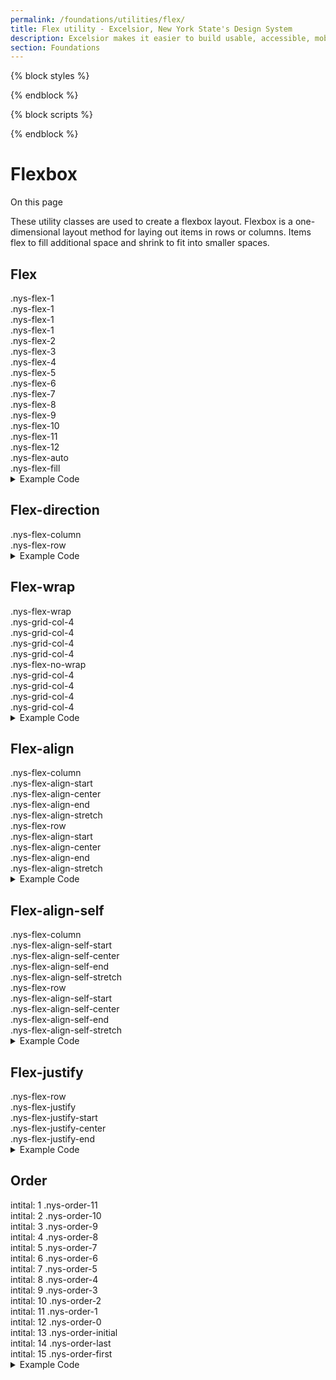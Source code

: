 ```yaml
---
permalink: /foundations/utilities/flex/
title: Flex utility - Excelsior, New York State's Design System
description: Excelsior makes it easier to build usable, accessible, mobile-friendly websites for New York State residents.
section: Foundations
---
```

{% block styles %}
<link rel="stylesheet" href="{{ site.url | url}}/assets/css/utilities.css">
{% endblock %}

{% block scripts %}
<script>
document.addEventListener("DOMContentLoaded", function() {
  const navContainer = document.createElement('nav');
    navContainer.classList.add('navigator__nav'); // Assign a class to the nav element

  const navList = document.createElement('ul');
  navList.classList.add('navigator__list');
  navContainer.appendChild(navList);

  document.querySelectorAll('h2').forEach((heading) => {
    const navItem = document.createElement('li');
    const navLink = document.createElement('a');
    const headingId = heading.textContent.toLowerCase().replace(/\s+/g, '-');
    
    // const section = document.createElement('section');
    // section.id = `${headingId}`;
    // heading.parentNode.insertBefore(section, heading);
    // section.appendChild(heading);

    heading.id = headingId;
    navLink.href = `#${headingId}`;
    navLink.textContent = heading.textContent;
    navLink.classList.add('navigator__link');
    navItem.classList.add('navigator__item', `navigator__item--${headingId}`);
   
    navItem.appendChild(navLink);
    navList.appendChild(navItem);
  });

  const onPageNav = document.getElementById('on-page-nav');
  if (onPageNav) {
    onPageNav.appendChild(navContainer);
  }});
</script>
{% endblock %}

# Flexbox
<div class="nys-grid-row nys-grid-gap-lg">
  <div class="nys-desktop:nys-grid-col-3">
    <div class="navigator">
      <div class="navigator__inner">
        <div id="navigator-title" class="navigator__title">On this page</div>
        <div id="on-page-nav"></div>
      </div>
    </div>
  </div>
  <div class="nys-desktop:nys-grid-col-9">

These utility classes are used to create a flexbox layout. Flexbox is a one-dimensional layout method for laying out items in rows or columns. Items flex to fill additional space and shrink to fit into smaller spaces.

## Flex
<section class="utility" id="flex">
    <section class="utility-examples">  
      <div class="nys-grid-row nys-grid-gap-sm margin-bottom-1">
        <div class="nys-grid-col nys-flex-1">
          <div class="height-6 width-full nys-display-flex nys-flex-align-center bg-secondary-light nys-flex-justify-center padding-x-105">
            <span class="utility-class text-no-wrap">.nys-flex-1</span>
          </div>
        </div>
        <div class="nys-grid-col nys-flex-1">
          <div class="height-6 width-full nys-display-flex nys-flex-align-center border border-base-dark nys-flex-justify-center">
            <span class="utility-class">.nys-flex-1</span>
          </div>
        </div>
        <div class="nys-grid-col nys-flex-1">
          <div class="height-6 width-full nys-display-flex nys-flex-align-center border border-base-dark nys-flex-justify-center">
            <span class="utility-class">.nys-flex-1</span>
          </div>
        </div>
        <div class="nys-grid-col nys-flex-1">
          <div class="height-6 width-full nys-display-flex nys-flex-align-center border border-base-dark nys-flex-justify-center">
            <span class="utility-class">.nys-flex-1</span>
          </div>
        </div>
      </div>
      <div class="nys-grid-row nys-grid-gap-sm margin-bottom-1">
        <div class="nys-grid-col nys-flex-2">
          <div class="height-6 width-full nys-display-flex nys-flex-align-center bg-secondary-light nys-flex-justify-center padding-x-105">
            <span class="utility-class text-no-wrap">.nys-flex-2</span>
          </div>
        </div>
        <div class="nys-grid-col nys-flex-1">
          <div class="height-6 width-full nys-display-flex nys-flex-align-center border border-base-dark nys-flex-justify-center">
          </div>
        </div>
        <div class="nys-grid-col nys-flex-1">
          <div class="height-6 width-full nys-display-flex nys-flex-align-center border border-base-dark nys-flex-justify-center">
          </div>
        </div>
        <div class="nys-grid-col nys-flex-1">
          <div class="height-6 width-full nys-display-flex nys-flex-align-center border border-base-dark nys-flex-justify-center"> </div>
        </div>
      </div>
      <div class="nys-grid-row nys-grid-gap-sm margin-bottom-1">
        <div class="nys-grid-col nys-flex-3">
          <div class="height-6 width-full nys-display-flex nys-flex-align-center bg-secondary-light nys-flex-justify-center padding-x-105">
            <span class="utility-class text-no-wrap">.nys-flex-3</span>
          </div>
        </div>
        <div class="nys-grid-col nys-flex-1">
          <div class="height-6 width-full nys-display-flex nys-flex-align-center border border-base-dark nys-flex-justify-center">
          </div>
        </div>
        <div class="nys-grid-col nys-flex-1">
          <div class="height-6 width-full nys-display-flex nys-flex-align-center border border-base-dark nys-flex-justify-center">
          </div>
        </div>
        <div class="nys-grid-col nys-flex-1">
          <div class="height-6 width-full nys-display-flex nys-flex-align-center border border-base-dark nys-flex-justify-center">
          </div>
        </div>
      </div>
      <div class="nys-grid-row nys-grid-gap-sm margin-bottom-1">
        <div class="nys-grid-col nys-flex-4">
          <div class="height-6 width-full nys-display-flex nys-flex-align-center bg-secondary-light nys-flex-justify-center padding-x-105">
            <span class="utility-class text-no-wrap">.nys-flex-4</span>
          </div>
        </div>
        <div class="nys-grid-col nys-flex-1">
          <div class="height-6 width-full nys-display-flex nys-flex-align-center border border-base-dark nys-flex-justify-center">
          </div>
        </div>
        <div class="nys-grid-col nys-flex-1">
          <div class="height-6 width-full nys-display-flex nys-flex-align-center border border-base-dark nys-flex-justify-center">
          </div>
        </div>
        <div class="nys-grid-col nys-flex-1">
          <div class="height-6 width-full nys-display-flex nys-flex-align-center border border-base-dark nys-flex-justify-center">
          </div>
        </div>
      </div>
      <div class="nys-grid-row nys-grid-gap-sm margin-bottom-1">
        <div class="nys-grid-col nys-flex-5">
          <div class="height-6 width-full nys-display-flex nys-flex-align-center bg-secondary-light nys-flex-justify-center padding-x-105">
            <span class="utility-class text-no-wrap">.nys-flex-5</span>
          </div>
        </div>
        <div class="nys-grid-col nys-flex-1">
          <div class="height-6 width-full nys-display-flex nys-flex-align-center border border-base-dark nys-flex-justify-center">
          </div>
        </div>
        <div class="nys-grid-col nys-flex-1">
          <div class="height-6 width-full nys-display-flex nys-flex-align-center border border-base-dark nys-flex-justify-center">
          </div>
        </div>
        <div class="nys-grid-col nys-flex-1">
          <div class="height-6 width-full nys-display-flex nys-flex-align-center border border-base-dark nys-flex-justify-center">
          </div>
        </div>
      </div>
      <div class="nys-grid-row nys-grid-gap-sm margin-bottom-1">
        <div class="nys-grid-col nys-flex-6">
          <div class="height-6 width-full nys-display-flex nys-flex-align-center bg-secondary-light nys-flex-justify-center padding-x-105">
            <span class="utility-class text-no-wrap">.nys-flex-6</span>
          </div>
        </div>
        <div class="nys-grid-col nys-flex-1">
          <div class="height-6 width-full nys-display-flex nys-flex-align-center border border-base-dark nys-flex-justify-center">
          </div>
        </div>
        <div class="nys-grid-col nys-flex-1">
          <div class="height-6 width-full nys-display-flex nys-flex-align-center border border-base-dark nys-flex-justify-center">
          </div>
        </div>
        <div class="nys-grid-col nys-flex-1">
          <div class="height-6 width-full nys-display-flex nys-flex-align-center border border-base-dark nys-flex-justify-center">
          </div>
        </div>
      </div>
      <div class="nys-grid-row nys-grid-gap-sm margin-bottom-1">
        <div class="nys-grid-col nys-flex-7">
          <div class="height-6 width-full nys-display-flex nys-flex-align-center bg-secondary-light nys-flex-justify-center padding-x-105">
            <span class="utility-class text-no-wrap">.nys-flex-7</span>
          </div>
        </div>
        <div class="nys-grid-col nys-flex-1">
          <div class="height-6 width-full nys-display-flex nys-flex-align-center border border-base-dark nys-flex-justify-center">
          </div>
        </div>
        <div class="nys-grid-col nys-flex-1">
          <div class="height-6 width-full nys-display-flex nys-flex-align-center border border-base-dark nys-flex-justify-center">
          </div>
        </div>
        <div class="nys-grid-col nys-flex-1">
          <div class="height-6 width-full nys-display-flex nys-flex-align-center border border-base-dark nys-flex-justify-center">
          </div>
        </div>
      </div>
      <div class="nys-grid-row nys-grid-gap-sm margin-bottom-1">
        <div class="nys-grid-col nys-flex-8">
          <div class="height-6 width-full nys-display-flex nys-flex-align-center bg-secondary-light nys-flex-justify-center padding-x-105">
            <span class="utility-class text-no-wrap">.nys-flex-8</span>
          </div>
        </div>
        <div class="nys-grid-col nys-flex-1">
          <div class="height-6 width-full nys-display-flex nys-flex-align-center border border-base-dark nys-flex-justify-center">
          </div>
        </div>
        <div class="nys-grid-col nys-flex-1">
          <div class="height-6 width-full nys-display-flex nys-flex-align-center border border-base-dark nys-flex-justify-center">
          </div>
        </div>
        <div class="nys-grid-col nys-flex-1">
          <div class="height-6 width-full nys-display-flex nys-flex-align-center border border-base-dark nys-flex-justify-center">
          </div>
        </div>
      </div>
      <div class="nys-grid-row nys-grid-gap-sm margin-bottom-1">
        <div class="nys-grid-col nys-flex-9">
          <div class="height-6 width-full nys-display-flex nys-flex-align-center bg-secondary-light nys-flex-justify-center padding-x-105">
            <span class="utility-class text-no-wrap">.nys-flex-9</span>
          </div>
        </div>
        <div class="nys-grid-col nys-flex-1">
          <div class="height-6 width-full nys-display-flex nys-flex-align-center border border-base-dark nys-flex-justify-center">
          </div>
        </div>
        <div class="nys-grid-col nys-flex-1">
          <div class="height-6 width-full nys-display-flex nys-flex-align-center border border-base-dark nys-flex-justify-center">
          </div>
        </div>
        <div class="nys-grid-col nys-flex-1">
          <div class="height-6 width-full nys-display-flex nys-flex-align-center border border-base-dark nys-flex-justify-center">
          </div>
        </div>
      </div>
      <div class="nys-grid-row nys-grid-gap-sm margin-bottom-1">
        <div class="nys-grid-col nys-flex-10">
          <div class="height-6 width-full nys-display-flex nys-flex-align-center bg-secondary-light nys-flex-justify-center padding-x-105">
            <span class="utility-class text-no-wrap">.nys-flex-10</span>
          </div>
        </div>
        <div class="nys-grid-col nys-flex-1">
          <div class="height-6 width-full nys-display-flex nys-flex-align-center border border-base-dark nys-flex-justify-center">
          </div>
        </div>
        <div class="nys-grid-col nys-flex-1">
          <div class="height-6 width-full nys-display-flex nys-flex-align-center border border-base-dark nys-flex-justify-center">
          </div>
        </div>
        <div class="nys-grid-col nys-flex-1">
          <div class="height-6 width-full nys-display-flex nys-flex-align-center border border-base-dark nys-flex-justify-center">
          </div>
        </div>
      </div>
      <div class="nys-grid-row nys-grid-gap-sm margin-bottom-1">
        <div class="nys-grid-col nys-flex-11">
          <div class="height-6 width-full nys-display-flex nys-flex-align-center bg-secondary-light nys-flex-justify-center padding-x-105">
            <span class="utility-class text-no-wrap">.nys-flex-11</span>
          </div>
        </div>
        <div class="nys-grid-col nys-flex-1">
          <div class="height-6 width-full nys-display-flex nys-flex-align-center border border-base-dark nys-flex-justify-center">
          </div>
        </div>
        <div class="nys-grid-col nys-flex-1">
          <div class="height-6 width-full nys-display-flex nys-flex-align-center border border-base-dark nys-flex-justify-center">
          </div>
        </div>
        <div class="nys-grid-col nys-flex-1">
          <div class="height-6 width-full nys-display-flex nys-flex-align-center border border-base-dark nys-flex-justify-center">
          </div>
        </div>
      </div>
      <div class="nys-grid-row nys-grid-gap-sm margin-bottom-1">
        <div class="nys-grid-col nys-flex-12">
          <div class="height-6 width-full nys-display-flex nys-flex-align-center bg-secondary-light nys-flex-justify-center padding-x-105">
            <span class="utility-class text-no-wrap">.nys-flex-12</span>
          </div>
        </div>
        <div class="nys-grid-col nys-flex-1">
          <div class="height-6 width-full nys-display-flex nys-flex-align-center border border-base-dark nys-flex-justify-center">
          </div>
        </div>
        <div class="nys-grid-col nys-flex-1">
          <div class="height-6 width-full nys-display-flex nys-flex-align-center border border-base-dark nys-flex-justify-center">
          </div>
        </div>
        <div class="nys-grid-col nys-flex-1">
          <div class="height-6 width-full nys-display-flex nys-flex-align-center border border-base-dark nys-flex-justify-center">
          </div>
        </div>
      </div>
      <div class="nys-grid-row nys-grid-gap-sm margin-bottom-1">
        <div class="nys-grid-col nys-flex-auto">
          <div class="height-6 width-full nys-display-flex nys-flex-align-center bg-secondary-light nys-flex-justify-center padding-x-105">
            <span class="utility-class text-no-wrap">.nys-flex-auto</span>
          </div>
        </div>
        <div class="nys-grid-col nys-flex-1">
          <div class="height-6 width-full nys-display-flex nys-flex-align-center border border-base-dark nys-flex-justify-center">
          </div>
        </div>
        <div class="nys-grid-col nys-flex-1">
          <div class="height-6 width-full nys-display-flex nys-flex-align-center border border-base-dark nys-flex-justify-center">
          </div>
        </div>
        <div class="nys-grid-col nys-flex-1">
          <div class="height-6 width-full nys-display-flex nys-flex-align-center border border-base-dark nys-flex-justify-center">
          </div>
        </div>
      </div>
      <div class="nys-grid-row nys-grid-gap-sm margin-bottom-1">
        <div class="nys-grid-col nys-flex-fill">
          <div class="height-6 width-full nys-display-flex nys-flex-align-center bg-secondary-light nys-flex-justify-center padding-x-105">
            <span class="utility-class text-no-wrap">.nys-flex-fill</span>
          </div>
        </div>
        <div class="nys-grid-col nys-flex-1">
          <div class="height-6 width-full nys-display-flex nys-flex-align-center border border-base-dark nys-flex-justify-center">
          </div>
        </div>
        <div class="nys-grid-col nys-flex-1">
          <div class="height-6 width-full nys-display-flex nys-flex-align-center border border-base-dark nys-flex-justify-center">
          </div>
        </div>
        <div class="nys-grid-col nys-flex-1">
          <div class="height-6 width-full nys-display-flex nys-flex-align-center border border-base-dark nys-flex-justify-center">
          </div>
        </div>
      </div>
    </section>
  </section>

<details>
<summary>Example Code</summary>

```html
  <div class="nys-grid-row">
  <div class="nys-grid-col nys-flex-1"></div>
  <div class="nys-grid-col nys-flex-1"></div>
  <div class="nys-grid-col nys-flex-1"></div>
  <div class="nys-grid-col nys-flex-1"></div>
</div>
<div class="nys-grid-row">
  <div class="nys-grid-col nys-flex-2"></div>
  <div class="nys-grid-col nys-flex-1"></div>
  <div class="nys-grid-col nys-flex-1"></div>
  <div class="nys-grid-col nys-flex-1"></div>
</div>
<div class="nys-grid-row">
  <div class="nys-grid-col nys-flex-3"></div>
  ...
</div>
<div class="nys-grid-row">
  <div class="nys-grid-col nys-flex-4"></div>
  ...
</div>
<div class="nys-grid-row">
  <div class="nys-grid-col nys-flex-5"></div>
  ...
</div>
<div class="nys-grid-row">
  <div class="nys-grid-col nys-flex-6"></div>
  ...
</div>
<div class="nys-grid-row">
  <div class="nys-grid-col nys-flex-7"></div>
  ...
</div>
<div class="nys-grid-row">
  <div class="nys-grid-col nys-flex-8"></div>
  ...
</div>
<div class="nys-grid-row">
  <div class="nys-grid-col nys-flex-9"></div>
  ...
</div>
<div class="nys-grid-row">
  <div class="nys-grid-col nys-flex-10"></div>
  ...
</div>
<div class="nys-grid-row">
  <div class="nys-grid-col nys-flex-11"></div>
  ...
</div>
<div class="nys-grid-row">
  <div class="nys-grid-col nys-flex-12"></div>
  ...
</div>
<div class="nys-grid-row">
  <div class="nys-grid-col nys-flex-auto"></div>
  ...
</div>
<div class="nys-grid-row">
  <div class="nys-grid-col nys-flex-fill"></div>
  ...
</div>
```
</details>

## Flex-direction

<section class="utility" id="flex-direction">
    <section class="utility-examples">    
      <div class="border padding-1 radius-md margin-bottom-2">
        <span class="utility-class">.nys-flex-column</span>
        <div class="nys-grid-row nys-flex-column margin-top-2">
          <div class="nys-grid-col nys-flex-1 padding-1px">
            <div class="height-6 width-full nys-display-flex nys-flex-align-center bg-secondary-light nys-flex-justify-center">
            </div>
          </div>
          <div class="nys-grid-col nys-flex-1 padding-1px">
            <div class="height-6 width-full nys-display-flex nys-flex-align-center bg-secondary-light nys-flex-justify-center">
            </div>
          </div>
          <div class="nys-grid-col nys-flex-1 padding-1px">
            <div class="height-6 width-full nys-display-flex nys-flex-align-center bg-secondary-light nys-flex-justify-center">
            </div>
          </div>
          <div class="nys-grid-col nys-flex-1 padding-1px">
            <div class="height-6 width-full nys-display-flex nys-flex-align-center bg-secondary-light nys-flex-justify-center">
            </div>
          </div>
        </div>
      </div>
      <div class="border padding-1 radius-md">
        <span class="utility-class">.nys-flex-row</span>
        <div class="nys-grid-row nys-flex-row margin-top-2">
          <div class="nys-grid-col nys-flex-1 padding-1px">
            <div class="height-6 width-full nys-display-flex nys-flex-align-center bg-secondary-light nys-flex-justify-center">
            </div>
          </div>
          <div class="nys-grid-col nys-flex-1 padding-1px">
            <div class="height-6 width-full nys-display-flex nys-flex-align-center bg-secondary-light nys-flex-justify-center">
            </div>
          </div>
          <div class="nys-grid-col nys-flex-1 padding-1px">
            <div class="height-6 width-full nys-display-flex nys-flex-align-center bg-secondary-light nys-flex-justify-center">
            </div>
          </div>
          <div class="nys-grid-col nys-flex-1 padding-1px">
            <div class="height-6 width-full nys-display-flex nys-flex-align-center bg-secondary-light nys-flex-justify-center">
            </div>
          </div>
        </div>
      </div>
    </section>
  </section>

<details>
<summary>Example Code</summary>

```html
<div class="nys-grid-row nys-flex-column">
  <div class="nys-grid-col"></div>
  <div class="nys-grid-col"></div>
  <div class="nys-grid-col"></div>
  <div class="nys-grid-col"></div>
</div>
<div class="nys-grid-row nys-flex-row">
  <div class="nys-grid-col"></div>
  <div class="nys-grid-col"></div>
  <div class="nys-grid-col"></div>
  <div class="nys-grid-col"></div>
</div>
```
</details>

## Flex-wrap

<section class="utility" id="flex-wrap">
    <section class="utility-examples">
      <div class="border padding-1 radius-md margin-bottom-2">
        <span class="utility-class">.nys-flex-wrap</span>
        <div class="nys-grid-row nys-flex-wrap margin-top-2">
          <div class="nys-grid-col-4 padding-1px">
            <div class="height-6 width-full nys-display-flex nys-flex-align-center bg-secondary-light nys-flex-justify-center">
              <span class="utility-class">.nys-grid-col-4</span>
            </div>
          </div>
          <div class="nys-grid-col-4 padding-1px">
            <div class="height-6 width-full nys-display-flex nys-flex-align-center bg-secondary-light nys-flex-justify-center">
              <span class="utility-class">.nys-grid-col-4</span>
            </div>
          </div>
          <div class="nys-grid-col-4 padding-1px">
            <div class="height-6 width-full nys-display-flex nys-flex-align-center bg-secondary-light nys-flex-justify-center">
              <span class="utility-class">.nys-grid-col-4</span>
            </div>
          </div>
          <div class="nys-grid-col-4 padding-1px">
            <div class="height-6 width-full nys-display-flex nys-flex-align-center bg-secondary-light nys-flex-justify-center">
              <span class="utility-class">.nys-grid-col-4</span>
            </div>
          </div>
        </div>
      </div>
      <div class="border padding-1 radius-md">
        <span class="utility-class">.nys-flex-no-wrap</span>
        <div class="nys-grid-row nys-flex-no-wrap margin-top-2">
          <div class="nys-grid-col-4 padding-1px">
            <div class="height-6 width-full nys-display-flex nys-flex-align-center bg-secondary-light nys-flex-justify-center">
              <span class="utility-class">.nys-grid-col-4</span>
            </div>
          </div>
          <div class="nys-grid-col-4 padding-1px">
            <div class="height-6 width-full nys-display-flex nys-flex-align-center bg-secondary-light nys-flex-justify-center">
              <span class="utility-class">.nys-grid-col-4</span>
            </div>
          </div>
          <div class="nys-grid-col-4 padding-1px">
            <div class="height-6 width-full nys-display-flex nys-flex-align-center bg-secondary-light nys-flex-justify-center">
              <span class="utility-class">.nys-grid-col-4</span>
            </div>
          </div>
          <div class="nys-grid-col-4 padding-1px">
            <div class="height-6 width-full nys-display-flex nys-flex-align-center bg-secondary-light nys-flex-justify-center">
              <span class="utility-class">.nys-grid-col-4</span>
            </div>
          </div>
        </div>
      </div>
    </section>
  </section>

<details>
<summary>Example Code</summary>

```html
<div class="nys-grid-row nys-flex-wrap">
  <div class="nys-grid-col-4"></div>
  <div class="nys-grid-col-4"></div>
  <div class="nys-grid-col-4"></div>
  <div class="nys-grid-col-4"></div>
</div>
<div class="nys-grid-row nys-flex-no-wrap">
  <div class="nys-grid-col-4"></div>
  <div class="nys-grid-col-4"></div>
  <div class="nys-grid-col-4"></div>
  <div class="nys-grid-col-4"></div>
</div>
```
</details>

## Flex-align

<section class="utility" id="flex-align">
    <section class="utility-examples">
      <div class="border padding-1 radius-md margin-bottom-2">
        <div class="padding-bottom-4 border-bottom margin-bottom-2">
          <span class="utility-class">.nys-flex-column</span>
        </div>
          <span class="utility-class">.nys-flex-align-start</span>
          <div class="nys-grid-row nys-flex-column nys-flex-align-start margin-top-2 border-bottom border-base-light padding-bottom-2 margin-bottom-2">
            <div class="nys-grid-auto padding-1px">
              <div class="height-full minh-7 minw-7 width-full nys-display-flex nys-flex-align-center bg-secondary-light nys-flex-justify-center">
              </div>
            </div>
            <div class="nys-grid-auto padding-1px">
              <div class="height-full minh-8 minw-8 width-full nys-display-flex nys-flex-align-center bg-secondary-light nys-flex-justify-center">
              </div>
            </div>
            <div class="nys-grid-auto padding-1px">
              <div class="height-full minh-9 minw-9 width-full nys-display-flex nys-flex-align-center bg-secondary-light nys-flex-justify-center">
              </div>
            </div>
            <div class="nys-grid-auto padding-1px">
              <div class="height-full minh-10 minw-10 width-full nys-display-flex nys-flex-align-center bg-secondary-light nys-flex-justify-center">
              </div>
            </div>
          </div>
          <span class="utility-class">.nys-flex-align-center</span>
          <div class="nys-grid-row nys-flex-column nys-flex-align-center margin-top-2 border-bottom border-base-light padding-bottom-2 margin-bottom-2">
            <div class="nys-grid-auto padding-1px">
              <div class="height-full minh-7 minw-7 width-full nys-display-flex nys-flex-align-center bg-secondary-light nys-flex-justify-center">
              </div>
            </div>
            <div class="nys-grid-auto padding-1px">
              <div class="height-full minh-8 minw-8 width-full nys-display-flex nys-flex-align-center bg-secondary-light nys-flex-justify-center">
              </div>
            </div>
            <div class="nys-grid-auto padding-1px">
              <div class="height-full minh-9 minw-9 width-full nys-display-flex nys-flex-align-center bg-secondary-light nys-flex-justify-center">
              </div>
            </div>
            <div class="nys-grid-auto padding-1px">
              <div class="height-full minh-10 minw-10 width-full nys-display-flex nys-flex-align-center bg-secondary-light nys-flex-justify-center">
              </div>
            </div>
          </div>
          <span class="utility-class">.nys-flex-align-end</span>
          <div class="nys-grid-row nys-flex-column nys-flex-align-end margin-top-2 border-bottom border-base-light padding-bottom-2 margin-bottom-2">
            <div class="nys-grid-auto padding-1px">
              <div class="height-full minh-7 minw-7 width-full nys-display-flex nys-flex-align-center bg-secondary-light nys-flex-justify-center">
              </div>
            </div>
            <div class="nys-grid-auto padding-1px">
              <div class="height-full minh-8 minw-8 width-full nys-display-flex nys-flex-align-center bg-secondary-light nys-flex-justify-center">
              </div>
            </div>
            <div class="nys-grid-auto padding-1px">
              <div class="height-full minh-9 minw-9 width-full nys-display-flex nys-flex-align-center bg-secondary-light nys-flex-justify-center">
              </div>
            </div>
            <div class="nys-grid-auto padding-1px">
              <div class="height-full minh-10 minw-10 width-full nys-display-flex nys-flex-align-center bg-secondary-light nys-flex-justify-center">
              </div>
            </div>
          </div>
          <span class="utility-class">.nys-flex-align-stretch</span>
          <div class="nys-grid-row nys-flex-column nys-flex-align-stretch margin-top-2 border-bottom border-base-light padding-bottom-2 margin-bottom-2">
            <div class="nys-grid-auto padding-1px">
              <div class="height-full minh-7 minw-7 width-full nys-display-flex nys-flex-align-center bg-secondary-light nys-flex-justify-center">
              </div>
            </div>
            <div class="nys-grid-auto padding-1px">
              <div class="height-full minh-8 minw-8 width-full nys-display-flex nys-flex-align-center bg-secondary-light nys-flex-justify-center">
              </div>
            </div>
            <div class="nys-grid-auto padding-1px">
              <div class="height-full minh-9 minw-9 width-full nys-display-flex nys-flex-align-center bg-secondary-light nys-flex-justify-center">
              </div>
            </div>
            <div class="nys-grid-auto padding-1px">
              <div class="height-full minh-10 minw-10 width-full nys-display-flex nys-flex-align-center bg-secondary-light nys-flex-justify-center">
              </div>
            </div>
          </div>
          </div>
      <div class="border padding-1 radius-md">
        <div class="padding-bottom-4 border-bottom margin-bottom-2">
          <span class="utility-class">.nys-flex-row</span>
        </div>
          <span class="utility-class">.nys-flex-align-start</span>
          <div class="nys-grid-row nys-flex-row nys-flex-align-start margin-top-2 border-bottom border-base-light padding-bottom-2 margin-bottom-2">
            <div class="nys-grid-auto padding-1px">
              <div class="height-full minh-7 minw-7 width-full nys-display-flex nys-flex-align-center bg-secondary-light nys-flex-justify-center">
              </div>
            </div>
            <div class="nys-grid-auto padding-1px">
              <div class="height-full minh-8 minw-8 width-full nys-display-flex nys-flex-align-center bg-secondary-light nys-flex-justify-center">
              </div>
            </div>
            <div class="nys-grid-auto padding-1px">
              <div class="height-full minh-9 minw-9 width-full nys-display-flex nys-flex-align-center bg-secondary-light nys-flex-justify-center">
              </div>
            </div>
            <div class="nys-grid-auto padding-1px">
              <div class="height-full minh-10 minw-10 width-full nys-display-flex nys-flex-align-center bg-secondary-light nys-flex-justify-center">
              </div>
            </div>
          </div>
          <span class="utility-class">.nys-flex-align-center</span>
          <div class="nys-grid-row nys-flex-row nys-flex-align-center margin-top-2 border-bottom border-base-light padding-bottom-2 margin-bottom-2">
            <div class="nys-grid-auto padding-1px">
              <div class="height-full minh-7 minw-7 width-full nys-display-flex nys-flex-align-center bg-secondary-light nys-flex-justify-center">
              </div>
            </div>
            <div class="nys-grid-auto padding-1px">
              <div class="height-full minh-8 minw-8 width-full nys-display-flex nys-flex-align-center bg-secondary-light nys-flex-justify-center">
              </div>
            </div>
            <div class="nys-grid-auto padding-1px">
              <div class="height-full minh-9 minw-9 width-full nys-display-flex nys-flex-align-center bg-secondary-light nys-flex-justify-center">
              </div>
            </div>
            <div class="nys-grid-auto padding-1px">
              <div class="height-full minh-10 minw-10 width-full nys-display-flex nys-flex-align-center bg-secondary-light nys-flex-justify-center">
              </div>
            </div>
          </div>
          <span class="utility-class">.nys-flex-align-end</span>
          <div class="nys-grid-row nys-flex-row nys-flex-align-end margin-top-2 border-bottom border-base-light padding-bottom-2 margin-bottom-2">
            <div class="nys-grid-auto padding-1px">
              <div class="height-full minh-7 minw-7 width-full nys-display-flex nys-flex-align-center bg-secondary-light nys-flex-justify-center">
              </div>
            </div>
            <div class="nys-grid-auto padding-1px">
              <div class="height-full minh-8 minw-8 width-full nys-display-flex nys-flex-align-center bg-secondary-light nys-flex-justify-center">
              </div>
            </div>
            <div class="nys-grid-auto padding-1px">
              <div class="height-full minh-9 minw-9 width-full nys-display-flex nys-flex-align-center bg-secondary-light nys-flex-justify-center">
              </div>
            </div>
            <div class="nys-grid-auto padding-1px">
              <div class="height-full minh-10 minw-10 width-full nys-display-flex nys-flex-align-center bg-secondary-light nys-flex-justify-center">
              </div>
            </div>
          </div>
          <span class="utility-class">.nys-flex-align-stretch</span>
          <div class="nys-grid-row nys-flex-row nys-flex-align-stretch margin-top-2 border-bottom border-base-light padding-bottom-2 margin-bottom-2">
            <div class="nys-grid-auto padding-1px">
              <div class="height-full minh-7 minw-7 width-full nys-display-flex nys-flex-align-center bg-secondary-light nys-flex-justify-center">
              </div>
            </div>
            <div class="nys-grid-auto padding-1px">
              <div class="height-full minh-8 minw-8 width-full nys-display-flex nys-flex-align-center bg-secondary-light nys-flex-justify-center">
              </div>
            </div>
            <div class="nys-grid-auto padding-1px">
              <div class="height-full minh-9 minw-9 width-full nys-display-flex nys-flex-align-center bg-secondary-light nys-flex-justify-center">
              </div>
            </div>
            <div class="nys-grid-auto padding-1px">
              <div class="height-full minh-10 minw-10 width-full nys-display-flex nys-flex-align-center bg-secondary-light nys-flex-justify-center">
              </div>
            </div>
          </div>
          </div>
    </section>
  </section>

<details>
<summary>Example Code</summary>

```html
<div class="nys-display-flex nys-flex-column nys-flex-align-start">
  <div class="example"></div>
  <div class="example"></div>
  <div class="example"></div>
  <div class="example"></div>
</div>

<div class="nys-display-flex nys-flex-column nys-flex-align-center">
  <div class="example"></div>
  <div class="example"></div>
  <div class="example"></div>
  <div class="example"></div>
</div>

<div class="nys-display-flex nys-flex-column nys-flex-align-end">
  <div class="example"></div>
  <div class="example"></div>
  <div class="example"></div>
  <div class="example"></div>
</div>

<div class="nys-display-flex nys-flex-column nys-flex-align-stretch">
  <div class="example"></div>
  <div class="example"></div>
  <div class="example"></div>
  <div class="example"></div>
</div>

<div class="nys-display-flex nys-flex-row nys-flex-align-start">
  <div class="example"></div>
  <div class="example"></div>
  <div class="example"></div>
  <div class="example"></div>
</div>

<div class="nys-display-flex nys-flex-row nys-flex-align-center">
  <div class="example"></div>
  <div class="example"></div>
  <div class="example"></div>
  <div class="example"></div>
</div>

<div class="nys-display-flex nys-flex-row nys-flex-align-end">
  <div class="example"></div>
  <div class="example"></div>
  <div class="example"></div>
  <div class="example"></div>
</div>

<div class="nys-display-flex nys-flex-row nys-flex-align-stretch">
  <div class="example"></div>
  <div class="example"></div>
  <div class="example"></div>
  <div class="example"></div>
</div>
```
</details>

## Flex-align-self

<section class="utility" id="flex-align-self">
    <section class="utility-examples">
      <div class="border padding-1 radius-md margin-bottom-2">
        <div class="padding-bottom-4 border-bottom margin-bottom-2">
          <span class="utility-class">.nys-flex-column</span>
        </div>
        <div class="nys-grid-row nys-flex-column margin-top-2 border-bottom border-base-light padding-bottom-2 margin-bottom-2 minh-card margin-x-neg-05 nys-flex-no-wrap">
          <div class="nys-flex-1 padding-1px nys-flex-align-self-start nys-display-flex nys-flex-align-center bg-secondary-light nys-flex-justify-center minh-7 minw-7 padding-1 margin-bottom-1 margin-x-05">
            <span class="utility-class">.nys-flex-align-self-start</span>
          </div>
          <div class="nys-flex-1 padding-1px nys-flex-align-self-center nys-display-flex nys-flex-align-center bg-secondary-light nys-flex-justify-center minh-7 minw-7 padding-1 margin-bottom-1 margin-x-05">
            <span class="utility-class">.nys-flex-align-self-center</span>
          </div>
          <div class="nys-flex-1 padding-1px nys-flex-align-self-end nys-display-flex nys-flex-align-center bg-secondary-light nys-flex-justify-center minh-7 minw-7 padding-1 margin-bottom-1 margin-x-05">
            <span class="utility-class">.nys-flex-align-self-end</span>
          </div>
          <div class="nys-flex-1 padding-1px nys-flex-align-self-stretch nys-display-flex nys-flex-align-center bg-secondary-light nys-flex-justify-center minh-7 minw-7 padding-1 margin-bottom-1 margin-x-05">
            <span class="utility-class">.nys-flex-align-self-stretch</span>
          </div>
        </div>
        </div>
      <div class="border padding-1 radius-md">
        <div class="padding-bottom-4 border-bottom margin-bottom-2">
          <span class="utility-class">.nys-flex-row</span>
        </div>
        <div class="nys-grid-row nys-flex-row margin-top-2 border-bottom border-base-light padding-bottom-2 margin-bottom-2 minh-card margin-x-neg-05 nys-flex-no-wrap">
          <div class="nys-flex-1 padding-1px nys-flex-align-self-start nys-display-flex nys-flex-align-center bg-secondary-light nys-flex-justify-center minh-7 minw-7 padding-1 margin-bottom-1 margin-x-05">
            <span class="utility-class">.nys-flex-align-self-start</span>
          </div>
          <div class="nys-flex-1 padding-1px nys-flex-align-self-center nys-display-flex nys-flex-align-center bg-secondary-light nys-flex-justify-center minh-7 minw-7 padding-1 margin-bottom-1 margin-x-05">
            <span class="utility-class">.nys-flex-align-self-center</span>
          </div>
          <div class="nys-flex-1 padding-1px nys-flex-align-self-end nys-display-flex nys-flex-align-center bg-secondary-light nys-flex-justify-center minh-7 minw-7 padding-1 margin-bottom-1 margin-x-05">
            <span class="utility-class">.nys-flex-align-self-end</span>
          </div>
          <div class="nys-flex-1 padding-1px nys-flex-align-self-stretch nys-display-flex nys-flex-align-center bg-secondary-light nys-flex-justify-center minh-7 minw-7 padding-1 margin-bottom-1 margin-x-05">
            <span class="utility-class">.nys-flex-align-self-stretch</span>
          </div>
        </div>
        </div>
    </section>
  </section>

<details>
<summary>Example Code</summary>

```html
<div class="nys-display-flex nys-flex-column">
  <div class="nys-flex-align-self-start"></div>
  <div class="nys-flex-align-self-center"></div>
  <div class="nys-flex-align-self-end"></div>
  <div class="nys-flex-align-self-stretch"></div>
</div>

<div class="nys-display-flex nys-flex-row">
  <div class="nys-flex-align-self-start"></div>
  <div class="nys-flex-align-self-center"></div>
  <div class="nys-flex-align-self-end"></div>
  <div class="nys-flex-align-self-stretch"></div>
</div>
```
</details>

## Flex-justify

<section class="utility" id="flex-justify">
    <section class="utility-examples">
      <div class="border padding-1 radius-md margin-bottom-2">
        <div class="padding-bottom-4 border-bottom margin-bottom-2">
          <span class="utility-class">.nys-flex-row</span>
        </div>
          <span class="utility-class">.nys-flex-justify</span>
            <div class="nys-grid-row nys-flex- nys-flex-justify margin-top-2 border-bottom border-base-light padding-bottom-2 margin-bottom-2">
              <div class="nys-grid-auto padding-1px">
                <div class="height-full minh-7 minw-7 width-full nys-display-flex nys-flex-align-center bg-secondary-light nys-flex-justify-center">
                </div>
              </div>
              <div class="nys-grid-auto padding-1px">
                <div class="height-full minh-8 minw-8 width-full nys-display-flex nys-flex-align-center bg-secondary-light nys-flex-justify-center">
                </div>
              </div>
              <div class="nys-grid-auto padding-1px">
                <div class="height-full minh-9 minw-9 width-full nys-display-flex nys-flex-align-center bg-secondary-light nys-flex-justify-center">
                </div>
              </div>
              <div class="nys-grid-auto padding-1px">
                <div class="height-full minh-10 minw-10 width-full nys-display-flex nys-flex-align-center bg-secondary-light nys-flex-justify-center">
                </div>
              </div>
            </div>
          <span class="utility-class">.nys-flex-justify-start</span>
            <div class="nys-grid-row nys-flex- nys-flex-justify-start margin-top-2 border-bottom border-base-light padding-bottom-2 margin-bottom-2">
              <div class="nys-grid-auto padding-1px">
                <div class="height-full minh-7 minw-7 width-full nys-display-flex nys-flex-align-center bg-secondary-light nys-flex-justify-center">
                </div>
              </div>
              <div class="nys-grid-auto padding-1px">
                <div class="height-full minh-8 minw-8 width-full nys-display-flex nys-flex-align-center bg-secondary-light nys-flex-justify-center">
                </div>
              </div>
              <div class="nys-grid-auto padding-1px">
                <div class="height-full minh-9 minw-9 width-full nys-display-flex nys-flex-align-center bg-secondary-light nys-flex-justify-center">
                </div>
              </div>
              <div class="nys-grid-auto padding-1px">
                <div class="height-full minh-10 minw-10 width-full nys-display-flex nys-flex-align-center bg-secondary-light nys-flex-justify-center">
                </div>
              </div>
            </div>
          <span class="utility-class">.nys-flex-justify-center</span>
            <div class="nys-grid-row nys-flex- nys-flex-justify-center margin-top-2 border-bottom border-base-light padding-bottom-2 margin-bottom-2">
              <div class="nys-grid-auto padding-1px">
                <div class="height-full minh-7 minw-7 width-full nys-display-flex nys-flex-align-center bg-secondary-light nys-flex-justify-center">
                </div>
              </div>
              <div class="nys-grid-auto padding-1px">
                <div class="height-full minh-8 minw-8 width-full nys-display-flex nys-flex-align-center bg-secondary-light nys-flex-justify-center">
                </div>
              </div>
              <div class="nys-grid-auto padding-1px">
                <div class="height-full minh-9 minw-9 width-full nys-display-flex nys-flex-align-center bg-secondary-light nys-flex-justify-center">
                </div>
              </div>
              <div class="nys-grid-auto padding-1px">
                <div class="height-full minh-10 minw-10 width-full nys-display-flex nys-flex-align-center bg-secondary-light nys-flex-justify-center">
                </div>
              </div>
            </div>
          <span class="utility-class">.nys-flex-justify-end</span>
            <div class="nys-grid-row nys-flex- nys-flex-justify-end margin-top-2 border-bottom border-base-light padding-bottom-2 margin-bottom-2">
              <div class="nys-grid-auto padding-1px">
                <div class="height-full minh-7 minw-7 width-full nys-display-flex nys-flex-align-center bg-secondary-light nys-flex-justify-center">
                </div>
              </div>
              <div class="nys-grid-auto padding-1px">
                <div class="height-full minh-8 minw-8 width-full nys-display-flex nys-flex-align-center bg-secondary-light nys-flex-justify-center">
                </div>
              </div>
              <div class="nys-grid-auto padding-1px">
                <div class="height-full minh-9 minw-9 width-full nys-display-flex nys-flex-align-center bg-secondary-light nys-flex-justify-center">
                </div>
              </div>
              <div class="nys-grid-auto padding-1px">
                <div class="height-full minh-10 minw-10 width-full nys-display-flex nys-flex-align-center bg-secondary-light nys-flex-justify-center">
                </div>
              </div>
            </div>
        </div>
    </section>
  </section>

<details>
<summary>Example Code</summary>

```html
<div class="nys-display-flex nys-flex-column nys-flex-justify">
  <div class="example"></div>
  <div class="example"></div>
  <div class="example"></div>
  <div class="example"></div>
</div>

<div class="nys-display-flex nys-flex-column nys-flex-justify-start">
  <div class="example"></div>
  <div class="example"></div>
  <div class="example"></div>
  <div class="example"></div>
</div>

<div class="nys-display-flex nys-flex-column nys-flex-justify-center">
  <div class="example"></div>
  <div class="example"></div>
  <div class="example"></div>
  <div class="example"></div>
</div>

<div class="nys-display-flex nys-flex-column nys-flex-justify-end">
  <div class="example"></div>
  <div class="example"></div>
  <div class="example"></div>
  <div class="example"></div>
</div>

<div class="nys-display-flex nys-flex-row nys-flex-justify">
  <div class="example"></div>
  <div class="example"></div>
  <div class="example"></div>
  <div class="example"></div>
</div>

<div class="nys-display-flex nys-flex-row nys-flex-justify-start">
  <div class="example"></div>
  <div class="example"></div>
  <div class="example"></div>
  <div class="example"></div>
</div>

<div class="nys-display-flex nys-flex-row nys-flex-justify-center">
  <div class="example"></div>
  <div class="example"></div>
  <div class="example"></div>
  <div class="example"></div>
</div>

<div class="nys-display-flex nys-flex-row nys-flex-justify-end">
  <div class="example"></div>
  <div class="example"></div>
  <div class="example"></div>
  <div class="example"></div>
</div>
```
</details>

## Order

<section class="utility" id="order">
    <section class="utility-examples">
    <div class="nys-grid-row nys-grid-gap-sm">
        <div class="nys-grid-col-auto nys-order-11">
          <div class="padding-x-1 padding-y-1 border border-secondary-light margin-y-1px nys-display-flex nys-flex-column nys-flex-align-start">
            <span class="font-lang-3xs text-red-warm-50v margin-bottom-2">intital: 1</span>
            <span class="utility-class">.nys-order-11</span>
          </div>
        </div>
        <div class="nys-grid-col-auto nys-order-10">
          <div class="padding-x-1 padding-y-1 border border-secondary-light margin-y-1px nys-display-flex nys-flex-column nys-flex-align-start">
            <span class="font-lang-3xs text-red-warm-50v margin-bottom-2">intital: 2</span>
            <span class="utility-class">.nys-order-10</span>
          </div>
        </div>
        <div class="nys-grid-col-auto nys-order-9">
          <div class="padding-x-1 padding-y-1 border border-secondary-light margin-y-1px nys-display-flex nys-flex-column nys-flex-align-start">
            <span class="font-lang-3xs text-red-warm-50v margin-bottom-2">intital: 3</span>
            <span class="utility-class">.nys-order-9</span>
          </div>
        </div>
        <div class="nys-grid-col-auto nys-order-8">
          <div class="padding-x-1 padding-y-1 border border-secondary-light margin-y-1px nys-display-flex nys-flex-column nys-flex-align-start">
            <span class="font-lang-3xs text-red-warm-50v margin-bottom-2">intital: 4</span>
            <span class="utility-class">.nys-order-8</span>
          </div>
        </div>
        <div class="nys-grid-col-auto nys-order-7">
          <div class="padding-x-1 padding-y-1 border border-secondary-light margin-y-1px nys-display-flex nys-flex-column nys-flex-align-start">
            <span class="font-lang-3xs text-red-warm-50v margin-bottom-2">intital: 5</span>
            <span class="utility-class">.nys-order-7</span>
          </div>
        </div>
        <div class="nys-grid-col-auto nys-order-6">
          <div class="padding-x-1 padding-y-1 border border-secondary-light margin-y-1px nys-display-flex nys-flex-column nys-flex-align-start">
            <span class="font-lang-3xs text-red-warm-50v margin-bottom-2">intital: 6</span>
            <span class="utility-class">.nys-order-6</span>
          </div>
        </div>
        <div class="nys-grid-col-auto nys-order-5">
          <div class="padding-x-1 padding-y-1 border border-secondary-light margin-y-1px nys-display-flex nys-flex-column nys-flex-align-start">
            <span class="font-lang-3xs text-red-warm-50v margin-bottom-2">intital: 7</span>
            <span class="utility-class">.nys-order-5</span>
          </div>
        </div>
        <div class="nys-grid-col-auto nys-order-4">
          <div class="padding-x-1 padding-y-1 border border-secondary-light margin-y-1px nys-display-flex nys-flex-column nys-flex-align-start">
            <span class="font-lang-3xs text-red-warm-50v margin-bottom-2">intital: 8</span>
            <span class="utility-class">.nys-order-4</span>
          </div>
        </div>
        <div class="nys-grid-col-auto nys-order-3">
          <div class="padding-x-1 padding-y-1 border border-secondary-light margin-y-1px nys-display-flex nys-flex-column nys-flex-align-start">
            <span class="font-lang-3xs text-red-warm-50v margin-bottom-2">intital: 9</span>
            <span class="utility-class">.nys-order-3</span>
          </div>
        </div>
        <div class="nys-grid-col-auto nys-order-2">
          <div class="padding-x-1 padding-y-1 border border-secondary-light margin-y-1px nys-display-flex nys-flex-column nys-flex-align-start">
            <span class="font-lang-3xs text-red-warm-50v margin-bottom-2">intital: 10</span>
            <span class="utility-class">.nys-order-2</span>
          </div>
        </div>
        <div class="nys-grid-col-auto nys-order-1">
          <div class="padding-x-1 padding-y-1 border border-secondary-light margin-y-1px nys-display-flex nys-flex-column nys-flex-align-start">
            <span class="font-lang-3xs text-red-warm-50v margin-bottom-2">intital: 11</span>
            <span class="utility-class">.nys-order-1</span>
          </div>
        </div>
        <div class="nys-grid-col-auto nys-order-0">
          <div class="padding-x-1 padding-y-1 border border-secondary-light margin-y-1px nys-display-flex nys-flex-column nys-flex-align-start">
            <span class="font-lang-3xs text-red-warm-50v margin-bottom-2">intital: 12</span>
            <span class="utility-class">.nys-order-0</span>
          </div>
        </div>
        <div class="nys-grid-col-auto nys-order-initial">
          <div class="padding-x-1 padding-y-1 border border-secondary-light margin-y-1px nys-display-flex nys-flex-column nys-flex-align-start">
            <span class="font-lang-3xs text-red-warm-50v margin-bottom-2">intital: 13</span>
            <span class="utility-class">.nys-order-initial</span>
          </div>
        </div>
        <div class="nys-grid-col-auto nys-order-last">
          <div class="padding-x-1 padding-y-1 border border-secondary-light margin-y-1px nys-display-flex nys-flex-column nys-flex-align-start">
            <span class="font-lang-3xs text-red-warm-50v margin-bottom-2">intital: 14</span>
            <span class="utility-class">.nys-order-last</span>
          </div>
        </div>
        <div class="nys-grid-col-auto nys-order-first">
          <div class="padding-x-1 padding-y-1 border border-secondary-light margin-y-1px nys-display-flex nys-flex-column nys-flex-align-start">
            <span class="font-lang-3xs text-red-warm-50v margin-bottom-2">intital: 15</span>
            <span class="utility-class">.nys-order-first</span>
          </div>
        </div>
    </div>
    </section>
  </section>

<details>
<summary>Example Code</summary>

```html
<div class="nys-grid-row">
  <div class="nys-grid-col nys-order-11"></div>
  <div class="nys-grid-col nys-order-10"></div>
  <div class="nys-grid-col nys-order-9"></div>
  <div class="nys-grid-col nys-order-8"></div>
  <div class="nys-grid-col nys-order-7"></div>
  <div class="nys-grid-col nys-order-6"></div>
  <div class="nys-grid-col nys-order-5"></div>
  <div class="nys-grid-col nys-order-4"></div>
  <div class="nys-grid-col nys-order-3"></div>
  <div class="nys-grid-col nys-order-2"></div>
  <div class="nys-grid-col nys-order-1"></div>
  <div class="nys-grid-col nys-order-0"></div>
  <div class="nys-grid-col nys-order-initial"></div>
  <div class="nys-grid-col nys-order-last"></div>
  <div class="nys-grid-col nys-order-first"></div>
</div>
```
</details>
</div>
